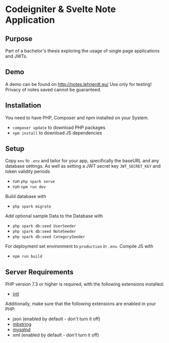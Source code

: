 # Codeigniter & Svelte Note Application

## Purpose

Part of a bachelor's thesis exploring the usage of single page applications and JWTs.

## Demo
A demo can be found on http://notes.lehnerdt.eu/ 
Use only for testing! Privacy of notes saved cannot be guaranteed.

## Installation

You need to have PHP, Composer and npm installed on your System.

- `composer update` to download PHP packages
- `npm install` to download JS dependencies

## Setup

Copy `env` to `.env` and tailor for your app, specifically the baseURL
and any database settings. As well as setting a JWT secret key `JWT_SECRET_KEY` and token validity periods

- run `php spark serve`
- run `npm run dev`

Build database with
- `php spark migrate`

Add optional sample Data to the Database with
- `php spark db:seed UserSeeder`
- `php spark db:seed NoteSeeder`
- `php spark db:seed CategorySeeder`

For deployment set environment to `production` in `.env`.
Compile JS with

- `npm run build`

## Server Requirements

PHP version 7.3 or higher is required, with the following extensions installed:

- [intl](http://php.net/manual/en/intl.requirements.php)

Additionally, make sure that the following extensions are enabled in your PHP:

- json (enabled by default - don't turn it off)
- [mbstring](http://php.net/manual/en/mbstring.installation.php)
- [mysqlnd](http://php.net/manual/en/mysqlnd.install.php)
- xml (enabled by default - don't turn it off)

